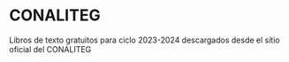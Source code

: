# CONALITEG
Libros de texto gratuitos  para ciclo 2023-2024 descargados desde el sítio oficial del CONALITEG
